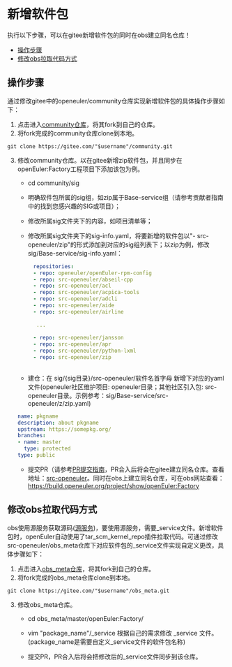 # 新增软件包

执行以下步骤，可以在gitee新增软件包的同时在obs建立同名仓库！

- [操作步骤](#操作步骤)
- [修改obs拉取代码方式](#修改obs拉取代码方式)

## 操作步骤

通过修改gitee中的openeuler/community仓库实现新增软件包的具体操作步骤如下：

1. 点击进入[community仓库](https://gitee.com/openeuler/community.git)，将其fork到自己的仓库。
2. 将fork完成的community仓库clone到本地。

```
git clone https://gitee.com/"$username"/community.git
```

3. 修改community仓库。以在gitee新增zip软件包，并且同步在openEuler:Factory工程项目下添加该包为例。
   * cd community/sig

   * 明确软件包所属的sig组，如zip属于Base-service组（请参考贡献者指南中的找到您感兴趣的SIG或项目）；
   
   * 修改所属sig文件夹下的内容，如项目清单等；
   
   * 修改所属sig文件夹下的sig-info.yaml，将要新增的软件包以"- src-openeuler/zip"的形式添加到对应的sig组列表下；以zip为例，修改sig/Base-service/sig-info.yaml：
   
   ```yaml
        repositories:
        - repo: openeuler/openEuler-rpm-config
        - repo: src-openeuler/abseil-cpp
        - repo: src-openeuler/acl
        - repo: src-openeuler/acpica-tools
        - repo: src-openeuler/adcli
        - repo: src-openeuler/aide
        - repo: src-openeuler/airline
     
         ...
     
        - repo: src-openeuler/jansson
        - repo: src-openeuler/apr
        - repo: src-openeuler/python-lxml
        - repo: src-openeuler/zip
 
   ```

   * 建仓：在 sig/{sig目录}/src-openeuler/软件名首字母 新增下对应的yaml文件(openeuler社区维护项目: openeuler目录；其他社区引入包: src-openeuler目录。示例参考：sig/Base-service/src-openeuler/z/zip.yaml)

   ```yaml
   name: pkgname
   description: about pkgname
   upstream: https://somepkg.org/
   branches:
   - name: master
     type: protected
   type: public
   ```

   * 提交PR（请参考[PR提交指南](https://gitee.com/openeuler/community/blob/master/zh/contributors/pull-request.md)，PR合入后将会在gitee建立同名仓库。查看地址：[src-openeuler](https://gitee.com/src-openeuler)。同时在obs上建立同名仓库，可在obs网站查看：https://build.openeuler.org/project/show/openEuler:Factory
   
## 修改obs拉取代码方式

obs使用源服务获取源码([源服务](https://openbuildservice.org/help/manuals/obs-user-guide/cha.obs.source_service.html))，要使用源服务，需要_service文件。新增软件包时，openEuler自动使用了tar_scm_kernel_repo插件拉取代码。可通过修改src-openeuler/obs_meta仓库下对应软件包的_service文件实现自定义更改，具体步骤如下：
   
1. 点击进入[obs_meta仓库](https://gitee.com/src-openeuler/obs_meta.git)，将其fork到自己的仓库。
2. 将fork完成的obs_meta仓库clone到本地。

```
git clone https://gitee.com/"$username"/obs_meta.git
```
3. 修改obs_meta仓库。
   * cd obs_meta/master/openEuler:Factory/

   * vim "package_name"/_service 根据自己的需求修改 _service 文件。(package_name是需要自定义_service文件的软件包名称)
	    
   * 提交PR，PR合入后将会把修改后的_service文件同步到该仓库。
